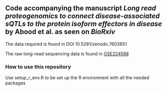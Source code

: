 ## Code accompanying the manuscript *Long read proteogenomics to connect disease-associated sQTLs to the protein isoform effectors in disease* by Abood et al. as seen on *BioRxiv* 


The data required is found in DOI 10.5281/zenodo.7603851 <br>

The raw long-read sequencing data is found in [GSE224588](https://www.ncbi.nlm.nih.gov/geo/query/acc.cgi?acc=GSE224588)

### How to use this repository

Use setup_r_env.R to be set up the R environment with all the needed packages 
